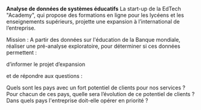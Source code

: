 **Analyse de données de systèmes éducatifs**
La start-up de la EdTech "Academy", qui propose des formations en ligne pour les lycéens et les enseignements supérieurs, projette une expansion à l’international de l’entreprise.

Mission : A partir des données sur l'éducation de la Banque mondiale, réaliser une pré-analyse exploratoire, pour déterminer si ces données permettent :

d’informer le projet d’expansion

et de répondre aux questions :

Quels sont les pays avec un fort potentiel de clients pour nos services ?
Pour chacun de ces pays, quelle sera l’évolution de ce potentiel de clients ?
Dans quels pays l'entreprise doit-elle opérer en priorité ?
